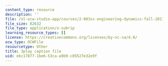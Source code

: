 ```yaml
---
content_type: resource
description: ''
file: /ol-ocw-studio-app/courses/2-003sc-engineering-dynamics-fall-2011/ebc178771be653caa9b9c85527e32e9f_p9DHjoLS3GA.vtt
file_size: 82632
file_type: application/x-subrip
learning_resource_types: []
license: https://creativecommons.org/licenses/by-nc-sa/4.0/
ocw_type: OCWFile
resourcetype: Other
title: 3play caption file
uid: ebc17877-1be6-53ca-a9b9-c85527e32e9f
---
```

